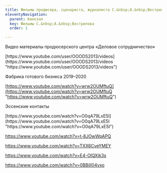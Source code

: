```yaml
---
title: Фильмы продюсера, сценариста, журналиста С.&nbsp;А.&nbsp;Вострилова
eleventyNavigation:
  parent: Кинозал
  key: Фильмы С.&nbsp;А.&nbsp;Вострилова
  order: 1

---
```

<p>Видео материалы продюсерского центра &laquo;Деловое сотрудничество&raquo;</p>[https://www.youtube.com/user/OOODS2013/videos](https://www.youtube.com/user/OOODS2013/videos "https://www.youtube.com/user/OOODS2013/videos")  
<p>Фабрика готового бизнеса 2019&ndash;2020</p>

[https://www.youtube.com/watch?v=wrw2OUMftuQ](https://www.youtube.com/watch?v=wrw2OUMftuQ "https://www.youtube.com/watch?v=wrw2OUMftuQ")  
<p>Эссенские контакты</p>  
[https://www.youtube.com/watch?v=O0qA79LxE5I](https://www.youtube.com/watch?v=O0qA79LxE5I "https://www.youtube.com/watch?v=O0qA79LxE5I")

  
https://www.youtube.com/watch?v=t-8JOwWpAPQ

https://www.youtube.com/watch?v=TXX6CveYMEY

https://www.youtube.com/watch?v=E4-OlQXik3s

https://www.youtube.com/watch?v=0BBiIl04vxo